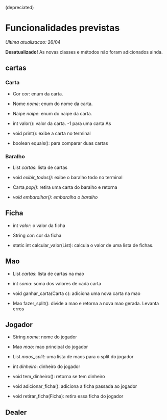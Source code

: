 (depreciated)

# Funcionalidades previstas

*Ultima atualizacao:* 26/04

**Desatualizado!** As novas classes e métodos não foram adicionados ainda.

## cartas

### Carta

* Cor *cor*: enum da carta.

* Nome *nome*: enum do nome da carta.

* Naipe *naipe*: enum do naipe da carta.

* int valor(): valor da carta. -1 para uma carta As

* void print(): exibe a carta no terminal

* boolean equals(): para comparar duas cartas

### Baralho

* List *cartas*: lista de cartas

* void *exibir_todos()*: exibe o baralho todo no terminal

* Carta *pop()*: retira uma carta do baralho e retorna

* *void embaralhar(): embaralha o baralho*


## Ficha

* int *valor*: o valor da ficha

* String *cor*: cor da ficha

* static int calcular_valor(List): calcula o valor de uma lista de fichas.

## Mao

* List *cartas*: lista de cartas na mao

* int *soma*: soma dos valores de cada carta

* void ganhar_carta(Carta c): adiciona uma nova carta na mao

* Mao fazer_split(): divide a mao e retorna a nova mao gerada. Levanta erros

## Jogador

* String *nome*: nome do jogador

* Mao *mao*: mao principal do jogador

* List *maos_split*: uma lista de maos para o split do jogador

* int *dinheiro*: dinheiro do jogador

* void tem_dinheiro(): retorna se tem dinheiro

* void adicionar_ficha(): adiciona a ficha passada ao jogador

* void retirar_ficha(Ficha): retira essa ficha do jogador

## Dealer